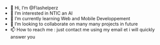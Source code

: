 - 👋 Hi, I’m @Flashelperz
- 👀 I’m interested in NTIC an AI
- 🌱 I’m currently learning Web and Mobile Developpement
- 💞️ I’m looking to collaborate on many many projects in future
- 📫 How to reach me : just contact me using my email et i will quickly answer you

<!---
Flashelperz/Flashelperz is a ✨ special ✨ repository because its `README.md` (this file) appears on your GitHub profile.
You can click the Preview link to take a look at your changes.
--->
